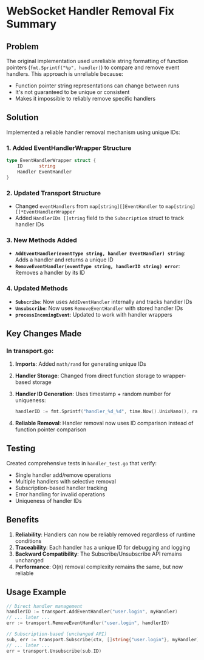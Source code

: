 # WebSocket Handler Removal Fix Summary

## Problem
The original implementation used unreliable string formatting of function pointers (`fmt.Sprintf("%p", handler)`) to compare and remove event handlers. This approach is unreliable because:
- Function pointer string representations can change between runs
- It's not guaranteed to be unique or consistent
- Makes it impossible to reliably remove specific handlers

## Solution
Implemented a reliable handler removal mechanism using unique IDs:

### 1. Added EventHandlerWrapper Structure
```go
type EventHandlerWrapper struct {
    ID      string
    Handler EventHandler
}
```

### 2. Updated Transport Structure
- Changed `eventHandlers` from `map[string][]EventHandler` to `map[string][]*EventHandlerWrapper`
- Added `HandlerIDs []string` field to the `Subscription` struct to track handler IDs

### 3. New Methods Added
- **`AddEventHandler(eventType string, handler EventHandler) string`**: Adds a handler and returns a unique ID
- **`RemoveEventHandler(eventType string, handlerID string) error`**: Removes a handler by its ID

### 4. Updated Methods
- **`Subscribe`**: Now uses `AddEventHandler` internally and tracks handler IDs
- **`Unsubscribe`**: Now uses `RemoveEventHandler` with stored handler IDs
- **`processIncomingEvent`**: Updated to work with handler wrappers

## Key Changes Made

### In transport.go:

1. **Imports**: Added `math/rand` for generating unique IDs

2. **Handler Storage**: Changed from direct function storage to wrapper-based storage

3. **Handler ID Generation**: Uses timestamp + random number for uniqueness:
   ```go
   handlerID := fmt.Sprintf("handler_%d_%d", time.Now().UnixNano(), rand.Int63())
   ```

4. **Reliable Removal**: Handler removal now uses ID comparison instead of function pointer comparison

## Testing
Created comprehensive tests in `handler_test.go` that verify:
- Single handler add/remove operations
- Multiple handlers with selective removal
- Subscription-based handler tracking
- Error handling for invalid operations
- Uniqueness of handler IDs

## Benefits
1. **Reliability**: Handlers can now be reliably removed regardless of runtime conditions
2. **Traceability**: Each handler has a unique ID for debugging and logging
3. **Backward Compatibility**: The Subscribe/Unsubscribe API remains unchanged
4. **Performance**: O(n) removal complexity remains the same, but now reliable

## Usage Example
```go
// Direct handler management
handlerID := transport.AddEventHandler("user.login", myHandler)
// ... later ...
err := transport.RemoveEventHandler("user.login", handlerID)

// Subscription-based (unchanged API)
sub, err := transport.Subscribe(ctx, []string{"user.login"}, myHandler)
// ... later ...
err = transport.Unsubscribe(sub.ID)
```